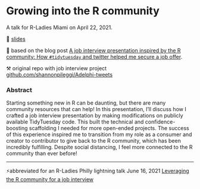 # Growing into the R community

A talk for R-Ladies Miami on April 22, 2021.

👀 [slides](https://shannonpileggi.github.io/growing-into-r/#1)


🔗 based on the blog post [A job interview presentation inspired by the R community:
How `#tidytuesday` and twitter helped me secure a job offer](https://www.pipinghotdata.com/posts/2020-08-30-a-job-interview-presentation-inspired-by-the-r-community/).

⚒️ original repo with job interview project [github.com/shannonpileggi/Adelphi-tweets](https://github.com/shannonpileggi/Adelphi-tweets)


### Abstract

Starting something new in R can be daunting, but there are many community resources that can help! In this presentation, I’ll discuss how I crafted a job interview presentation by making modifications on publicly available TidyTuesday code. This built the technical and confidence-boosting scaffolding I needed for more open-ended projects. The success of this experience inspired me to transition from my role as a consumer and creator to contributor to give back to the R community, which has been incredibly fulfilling. Despite social distancing, I feel more connected to the R community than ever before!

---

⚡abbreviated for an R-Ladies Philly lightning talk June 16, 2021 [Leveraging the R community for a job interview]()